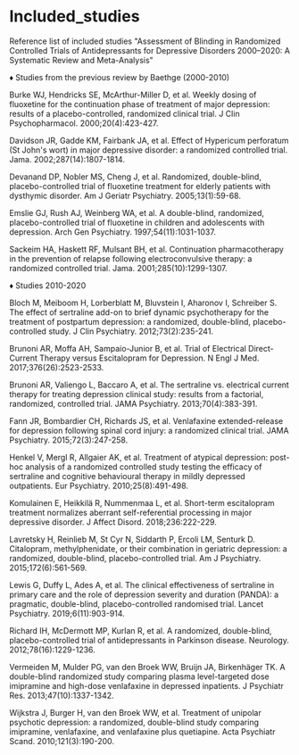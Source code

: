 # Included_studies
Reference list of included studies
"Assessment of Blinding in Randomized Controlled Trials of Antidepressants for Depressive Disorders 2000–2020: A Systematic Review and Meta-Analysis"

♦ Studies from the previous review by Baethge (2000-2010)

Burke WJ, Hendricks SE, McArthur-Miller D, et al. Weekly dosing of fluoxetine for the continuation phase of treatment of major depression: results of a placebo-controlled, randomized clinical trial. J Clin Psychopharmacol. 2000;20(4):423-427.

Davidson JR, Gadde KM, Fairbank JA, et al. Effect of Hypericum perforatum (St John's wort) in major depressive disorder: a randomized controlled trial. Jama. 2002;287(14):1807-1814.

Devanand DP, Nobler MS, Cheng J, et al. Randomized, double-blind, placebo-controlled trial of fluoxetine treatment for elderly patients with dysthymic disorder. Am J Geriatr Psychiatry. 2005;13(1):59-68.

Emslie GJ, Rush AJ, Weinberg WA, et al. A double-blind, randomized, placebo-controlled trial of fluoxetine in children and adolescents with depression. Arch Gen Psychiatry. 1997;54(11):1031-1037.

Sackeim HA, Haskett RF, Mulsant BH, et al. Continuation pharmacotherapy in the prevention of relapse following electroconvulsive therapy: a randomized controlled trial. Jama. 2001;285(10):1299-1307.

♦ Studies 2010-2020

Bloch M, Meiboom H, Lorberblatt M, Bluvstein I, Aharonov I, Schreiber S. The effect of sertraline add-on to brief dynamic psychotherapy for the treatment of postpartum depression: a randomized, double-blind, placebo-controlled study. J Clin Psychiatry. 2012;73(2):235-241.

Brunoni AR, Moffa AH, Sampaio-Junior B, et al. Trial of Electrical Direct-Current Therapy versus Escitalopram for Depression. N Engl J Med. 2017;376(26):2523-2533.

Brunoni AR, Valiengo L, Baccaro A, et al. The sertraline vs. electrical current therapy for treating depression clinical study: results from a factorial, randomized, controlled trial. JAMA Psychiatry. 2013;70(4):383-391.

Fann JR, Bombardier CH, Richards JS, et al. Venlafaxine extended-release for depression following spinal cord injury: a randomized clinical trial. JAMA Psychiatry. 2015;72(3):247-258.

Henkel V, Mergl R, Allgaier AK, et al. Treatment of atypical depression: post-hoc analysis of a randomized controlled study testing the efficacy of sertraline and cognitive behavioural therapy in mildly depressed outpatients. Eur Psychiatry. 2010;25(8):491-498.

Komulainen E, Heikkilä R, Nummenmaa L, et al. Short-term escitalopram treatment normalizes aberrant self-referential processing in major depressive disorder. J Affect Disord. 2018;236:222-229.

Lavretsky H, Reinlieb M, St Cyr N, Siddarth P, Ercoli LM, Senturk D. Citalopram, methylphenidate, or their combination in geriatric depression: a randomized, double-blind, placebo-controlled trial. Am J Psychiatry. 2015;172(6):561-569.

Lewis G, Duffy L, Ades A, et al. The clinical effectiveness of sertraline in primary care and the role of depression severity and duration (PANDA): a pragmatic, double-blind, placebo-controlled randomised trial. Lancet Psychiatry. 2019;6(11):903-914.

Richard IH, McDermott MP, Kurlan R, et al. A randomized, double-blind, placebo-controlled trial of antidepressants in Parkinson disease. Neurology. 2012;78(16):1229-1236.

Vermeiden M, Mulder PG, van den Broek WW, Bruijn JA, Birkenhäger TK. A double-blind randomized study comparing plasma level-targeted dose imipramine and high-dose venlafaxine in depressed inpatients. J Psychiatr Res. 2013;47(10):1337-1342.

Wijkstra J, Burger H, van den Broek WW, et al. Treatment of unipolar psychotic depression: a randomized, double-blind study comparing imipramine, venlafaxine, and venlafaxine plus quetiapine. Acta Psychiatr Scand. 2010;121(3):190-200.
